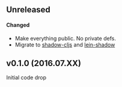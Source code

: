 ## Unreleased

#### Changed

- Make everything public. No private defs.
- Migrate to [shadow-cljs](https://shadow-cljs.github.io/docs/UsersGuide.html) and
  [lein-shadow](https://gitlab.com/nikperic/lein-shadow)

## v0.1.0  (2016.07.XX)

Initial code drop
